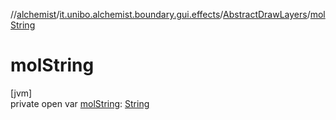 //[alchemist](../../../index.md)/[it.unibo.alchemist.boundary.gui.effects](../index.md)/[AbstractDrawLayers](index.md)/[molString](mol-string.md)

# molString

[jvm]\
private open var [molString](mol-string.md): [String](https://docs.oracle.com/javase/8/docs/api/java/lang/String.html)
